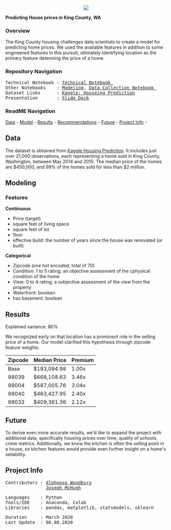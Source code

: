 <p align="center">
   <img src=https://github.com/a-woodbury/Regression-King_County_House_Prices/blob/master/Resources/stlsplash2.jpg />
<div align="center">
   <figcaption></figcaption>
</div>
</p>


**Predicting House prices in King County, WA**

### Overview

The King County housing challenges data scientists to create a model for predicting home prices. We used the available features in addition to some engineered features in this pursuit, ultimately identifying location as the primary feature determing the price of a home. 
 

### Repository Navigation
<pre>
Technical Notebook : <a href=Link>Technical Notebook </a>
Other Notebooks    : <a href=Link>Modeling</a>, <a href=Link>Data Collection Notebook </a>
Dataset Links      : <a href=https://www.kaggle.com/harlfoxem/housesalesprediction>Kaggle: Houseing Prediction</a>
Presentation       : <a href=https://github.com/a-woodbury/A-House-with-a-View/blob/master/Presentation/kch_presentation.pdf>Slide Deck</a>
</pre>

### ReadME Navigation

[Data](https://github.com/a-woodbury/A-House-with-a-View#data) -
[Model](https://github.com/a-woodbury/A-House-with-a-View#model) -
[Results](https://github.com/a-woodbury/A-House-with-a-View#results) - 
[Recommendations](https://github.com/a-woodbury/A-House-with-a-View#recommendations) - 
[Future](https://github.com/a-woodbury/A-House-with-a-View#future) - 
[Project Info](https://github.com/a-woodbury/A-House-with-a-View#project-info) -


## Data
The dataset is obtained from [Kaggle Housing Prediction](https://www.kaggle.com/harlfoxem/housesalesprediction). It includes just over 21,000 observations, each representing a home sold in King County, Washington, between May 2014 and 2015. The median price of the homes are $450,000, and 99% of the homes sold for less than $2 million. 

## Modeling

### Features

**Continuous**

- Price (target)
- square feet of living space
- square feet of lot
- floor
- effective build: the number of years since the house was renovated (or built)

**Categorical**

- Zipcode (one hot encoded; total of 70)
- Condition: 1 to 5 rating; an objective assessment of the cphysical condition of the home
- View: 0 to 4 rating; a subjective assessment of the view from the property
- Waterfront: boolean
- has basement: boolean

## Results

Explained variance: 80%

We recognized early on that location has a prominent role in the selling price of a home. Our model clarified this hypothesis through zipcode feature weights:

Zipcode | Median Price | Premium
--- | --- | --- 
Base | $193,094.98 | 1.00x
98039 | $668,108.63 | 3.46x
98004 | $587,005.76 | 3.04x
98040 | $463,427.95| 2.40x
98033 | $409,361.36 | 2.12x

## Future

To derive even more accurate results, we'd like to expand the project with additional data, specifically housing prices over time, quality of schools, crime metrics. Additionally, we know the kitchen is often the selling point in a house, so kitchen features would provide even further insight on a home's sellability.


## Project Info
<pre>
Contributors : <a href=https://github.com/a-woodbury>Alphonso Woodbury</a>
               <a href=https://github.com/Joe-Bit-lab>Joseph McHugh</a>
</pre>

<pre>
Languages    : Python
Tools/IDE    : Anaconda, Colab
Libraries    : pandas, matplotlib, statsmodels, sklearn
</pre>

<pre>
Duration     : March 2020
Last Update  : 06.08.2020
</pre>


